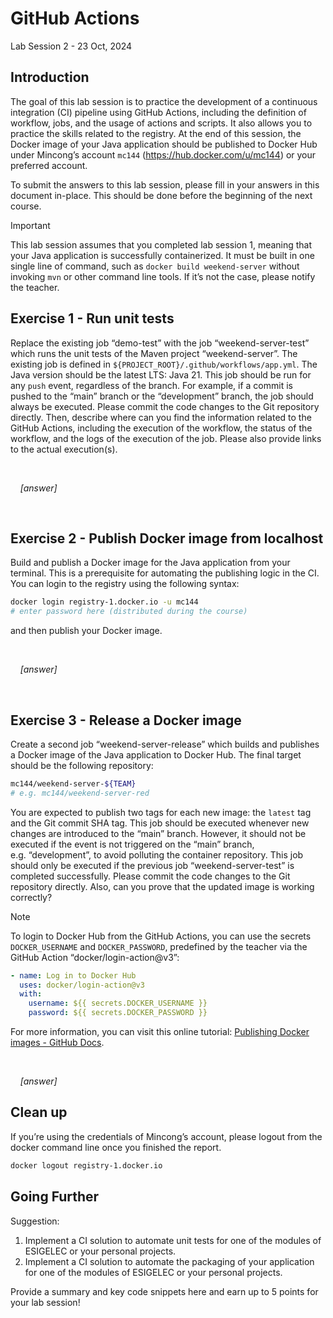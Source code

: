 # GitHub Actions

Lab Session 2 - 23 Oct, 2024

## Introduction

The goal of this lab session is to practice the development of a
continuous integration (CI) pipeline using GitHub Actions, including the
definition of workflow, jobs, and the usage of actions and scripts. It
also allows you to practice the skills related to the registry. At the
end of this session, the Docker image of your Java application should be
published to Docker Hub under Mincong’s account `mc144`
(<https://hub.docker.com/u/mc144>) or your preferred account.

To submit the answers to this lab session, please fill in your answers
in this document in-place. This should be done before the beginning of
the next course.

> [!IMPORTANT]
> This lab session assumes that you completed lab session
> 1, meaning that your Java application is successfully containerized.
> It must be built in one single line of command, such as
> `docker build weekend-server` without invoking `mvn` or other command
> line tools. If it’s not the case, please notify the teacher.

## Exercise 1 - Run unit tests

Replace the existing job “demo-test” with the job “weekend-server-test”
which runs the unit tests of the Maven project “weekend-server”. The
existing job is defined in `${PROJECT_ROOT}/.github/workflows/app.yml`.
The Java version should be the latest LTS: Java 21. This job should be
run for any `push` event, regardless of the branch. For example, if a
commit is pushed to the “main” branch or the “development” branch, the
job should always be executed. Please commit the code changes to the Git
repository directly. Then, describe where can you find the information
related to the GitHub Actions, including the execution of the workflow,
the status of the workflow, and the logs of the execution of the job.
Please also provide links to the actual execution(s).

  

    *\[answer\]*

  

## Exercise 2 - Publish Docker image from localhost

Build and publish a Docker image for the Java application from your
terminal. This is a prerequisite for automating the publishing logic in
the CI. You can login to the registry using the following syntax:

``` sh
docker login registry-1.docker.io -u mc144
# enter password here (distributed during the course)
```

and then publish your Docker image.

  

    *\[answer\]*

  

## Exercise 3 - Release a Docker image

Create a second job “weekend-server-release” which builds and publishes
a Docker image of the Java application to Docker Hub. The final target
should be the following repository:

``` sh
mc144/weekend-server-${TEAM}
# e.g. mc144/weekend-server-red
```

You are expected to publish two tags for each new image: the `latest`
tag and the Git commit SHA tag. This job should be executed whenever new
changes are introduced to the “main” branch. However, it should not be
executed if the event is not triggered on the “main” branch,
e.g. “development”, to avoid polluting the container repository. This
job should only be executed if the previous job “weekend-server-test” is
completed successfully. Please commit the code changes to the Git
repository directly. Also, can you prove that the updated image is
working correctly?

> [!NOTE]
> To login to Docker Hub from the GitHub Actions, you can use
> the secrets `DOCKER_USERNAME` and `DOCKER_PASSWORD`, predefined by the
> teacher via the GitHub Action “docker/login-action@v3”:
>
> ``` yaml
> - name: Log in to Docker Hub
>   uses: docker/login-action@v3
>   with:
>     username: ${{ secrets.DOCKER_USERNAME }}
>     password: ${{ secrets.DOCKER_PASSWORD }}
> ```

For more information, you can visit this online tutorial: [Publishing
Docker images - GitHub
Docs](https://docs.github.com/en/actions/publishing-packages/publishing-docker-images).

  

    *\[answer\]*

## Clean up

If you’re using the credentials of Mincong’s account, please logout from
the docker command line once you finished the report.

``` sh
docker logout registry-1.docker.io
```

## Going Further

Suggestion:

1.  Implement a CI solution to automate unit tests for one of the
    modules of ESIGELEC or your personal projects.
2.  Implement a CI solution to automate the packaging of your
    application for one of the modules of ESIGELEC or your personal
    projects.

Provide a summary and key code snippets here and earn up to 5 points for
your lab session!
